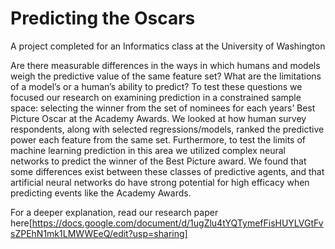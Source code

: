 # Predicting the Oscars
A project completed for an Informatics class at the University of Washington

Are there measurable differences in the ways in which humans and models weigh the predictive value of the same feature set? What are the limitations of a model’s or a human’s ability to predict? To test these questions we focused our research on examining prediction in a constrained sample space: selecting the winner from the set of nominees for each years’ Best Picture Oscar at the Academy Awards. We looked at how human survey respondents, along with selected regressions/models, ranked the predictive power each feature from the same set. Furthermore, to test the limits of machine learning prediction in this area we utilized complex neural networks to predict the winner of the Best Picture award. We found that some differences exist between these classes of predictive agents, and that artificial neural networks do have strong potential for high efficacy when predicting events like the Academy Awards.

For a deeper explanation, read our research paper here[https://docs.google.com/document/d/1ugZlu4tYQTymefFisHUYLVGtFvsZPEhN1mk1LMWWEeQ/edit?usp=sharing]
